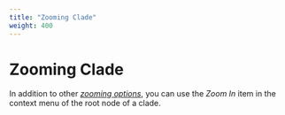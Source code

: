 ```yaml
---
title: "Zooming Clade"
weight: 400
---
```


# Zooming Clade

In addition to other [_zooming options_](../zooming-tree), you can use the _Zoom In_ item in the context menu of the root node of a clade.